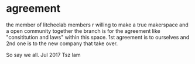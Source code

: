# agreement
the member of litcheelab members r willing to make a true makerspace and a open community together
the branch is for the agreement like "consititution and laws" within this space.
1st agreement is to ourselves and 2nd one is to the new company that take over.

So say we all.
Jul 2017
Tsz lam
